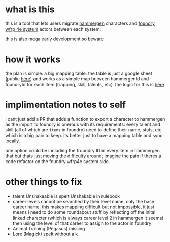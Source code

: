 # what is this
this is a tool that lets users migrate [hammergen](https://hammergen.net/) characters and [foundry wfrp 4e system](https://foundryvtt.com/packages/wfrp4e) actors between each system.

this is also mega early development so beware

# how it works
the plan is simple: a big mapping table. the table is just a google sheet (public [here](https://docs.google.com/spreadsheets/d/1wAtf6zVBo8AHSJfFJOyodfEE2uA3okLfEPxhNu1HMHw/edit?usp=sharing)) and works as a simple map between hammergenId and foundryId for each item (trapping, skill, talents, etc). the logic for this is [here](https://github.com/claydegruchy/hammergen-foundry-sync-svelte/blob/3ad44b5b9ed586fad052e0d0fb5bd70e9a5d694d/src/view/valueMapper.js#L21)



# implimentation notes to self
i cant just add a PR that adds a function to export a character to hammergen as the import to foundry is onerous with its requirements: every talent and skill (all of which are `items` in foundry) need to define their name, stats, etc which is a big pain to keep. its better just to have a mapping table and sync locally.

one option could be including the froundry ID in every item in hammergen that but thats just moving the difficulty around; imagine the pain if theres a code refactor on the foundry wfrp4e system side.



# other things to fix
- talent Unshakeable is spelt Unshakable in rulebook
- career levels cannot be searched by their level name, only the base career name. this makes mapping difficult but not impossible, it just means i need to do some roundabout stuff by reflecting off the inital linked character (which is always career level 2 in hammergen it seems) then using the level of that career to assign to the actor in foundry
- Animal Training (Pegasus) missing 
- Lore (Magick) spelt without a k

